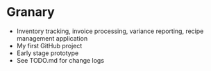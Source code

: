 # Granary
- Inventory tracking, invoice processing, variance reporting, recipe management application
- My first GitHub project
- Early stage prototype
- See TODO.md for change logs
